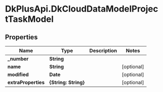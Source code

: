 # DkPlusApi.DkCloudDataModelProjectTaskModel

## Properties
Name | Type | Description | Notes
------------ | ------------- | ------------- | -------------
**_number** | **String** |  | 
**name** | **String** |  | [optional] 
**modified** | **Date** |  | [optional] 
**extraProperties** | **{String: String}** |  | [optional] 


